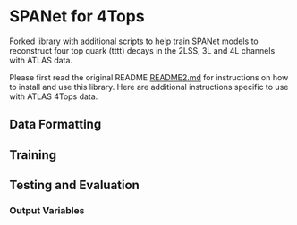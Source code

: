 # SPANet for 4Tops

Forked library with additional scripts to help train SPANet models to reconstruct four top quark (tttt) decays in the 2LSS, 3L and 4L channels with ATLAS data.

Please first read the original README [README2.md](README2.md) for instructions on how to install and use this library. Here are additional instructions specific to use with ATLAS 4Tops data.

## Data Formatting

## Training

## Testing and Evaluation

### Output Variables
